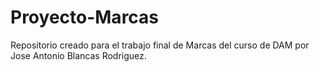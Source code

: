 # Proyecto-Marcas
Repositorio creado para el trabajo final de Marcas del curso de DAM por Jose Antonio Blancas Rodriguez.
